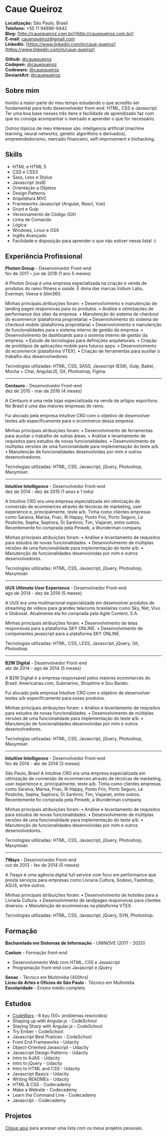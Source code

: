# Caue Queiroz

**Localização:** São Paulo, Brasil  
**Telefone:** +55 11 94696-9442  
**Blog:** [http://cauequeiroz.com.br/](http://cauequeiroz.com.br/)  
**E-mail:** [cauenqueiroz@gmail.com](mailto:cauenqueiroz@gmail.com)  
**LinkedIn:** [https://www.linkedin.com/in/caue-queiroz](https://www.linkedin.com/in/caue-queiroz)  

**Github:** [@cauequeiroz](https://github.com/cauequeiroz)  
**Codepen:** [@cauequeiroz](http://codepen.io/cauequeiroz/)  
**Codewars:** [@cauequeiroz](https://www.codewars.com/users/cauequeiroz)  
**DeviantArt:** [@cauequeiroz](http://cauequeiroz.deviantart.com/gallery/)  

## Sobre mim

Invisto a maior parte do meu tempo estudando o que acredito ser fundamental para todo desenvolvedor front-end: HTML, CSS e Javascript. Ter uma boa base nesses três itens e facilidade de aprendizado faz com que eu consiga acompanhar o mercado e aprender o que for necessário.

Outros tópicos de meu interesse são: inteligencia artificial (machine learning, neural networks, genetic algorithms e derivados), empreendedorismo, mercado financeiro, self-improvement e biohacking.

## Skills

- HTML e HTML 5
- CSS e CSS3
- Sass, Less e Stylus
- Javascript (es6)
- Orientação a Objetos
- Design Patterns
- Arquitetura MVC
- Frameworks Javascript (Angular, React, Vue)
- Grunt e Gulp
- Versionamento de Código (Git)
- Linha de Comando
- Lógica
- Windows, Linux e OSX
- Inglês Avançado
- Facilidade e disposição para aprender o que não estiver nessa lista! :)

## Experiência Profissional

**Photon Group** - Desenvolvedor Front-end  
fev de 2017 – jun de 2018  (1 ano 5 meses)

A Photon Group é uma empresa especializada na criação e venda de produtos do ramo fitness e saúde. É dona das marcas Iridium Labs, Everman, Veeva e Slim360.

Minhas principais atribuições foram:
• Desenvolvimento e manutenção de landing pages responsivas para os produtos.
• Análise e otimizações de performance dos sites da empresa.
• Manutenção do sistema de checkout do ecommerce (plataforma proprietária)
• Desenvolvimento do sistema de checkout mobile (plataforma proprietária)
• Desenvolvimento e manutenção de funcionalidades para o sistema interno de gestão da empresa.
• Desenvolvimento de dashboards para o sistema interno de gestão da empresa.
• Estudo de tecnologias para definições arquiteturais.
• Criação de protótipos de aplicações mobile para futuros apps.
• Desenvolvimento do ecommerce (plataforma VTEX).
• Criação de ferramentas para auxiliar o trabalho dos desenvolvedores.

Tecnologias utilizadas: HTML, CSS, SASS, Javascript (ES6), Gulp, Babel, Mocha + Chai, AngularJS, Git, Photoshop, Figma.

---

**Centauro** - Desenvolvedor Front-end  
dez de 2015 - mar de 2016 (4 meses)

A Centauro é uma rede lojas especializada na venda de artigos esportivos. No Brasil é uma das maiores empresas do ramo.

Fui alocado pela empresa Intuitive CRO com o objetivo de desenvolver testes a/b especificamente para o ecommerce dessa empresa.

Minhas principais atribuições foram:
• Desenvolvimento de ferramentas para auxiliar o trabalho de outras áreas.
• Análise e levantamento de requisitos para estudos de novas funcionalidades.
• Desenvolvimento de múltiplas versões de uma funcionalidade para implementação do teste a/b.
• Manutenção de funcionalidades desenvolvidas por mim e outros desenvolvedores.

Tecnologias utilizadas: HTML, CSS, Javascript, jQuery, Photoshop, Maxymiser.

---

**Intuitive Intelligence** - Desenvolvedor Front-end  
dez de 2014 - dez de 2015 (1 anos e 1 mês)

A Intuitive CRO era uma empresa especializada em otimização de conversão de ecommerces através de técnicas de marketing, user experience e, principalmente, teste a/b. Tinha como clientes empresas como Saraiva, Marisa, Fnac, Ri Happy, Ponto Frio, Porto Seguro, Le Postiche, Sepha, Sephora, Di Santinni, Tim, Viajanet, entre outros. Recentemente foi comprada pela Pmweb, a Wunderman company.

Minhas principais atribuições foram:
• Análise e levantamento de requisitos para estudos de novas funcionalidades.
• Desenvolvimento de múltiplas versões de uma funcionalidade para implementação do teste a/b.
• Manutenção de funcionalidades desenvolvidas por mim e outros desenvolvedores.

Tecnologias utilizadas: HTML, CSS, Javascript, jQuery, Photoshop, Maxymiser.

---

**UUX Ultimate User Experience** - Desenvolvedor Front-end  
ago de 2014 - dez de 2014 (5 meses)

A UUX era uma multinacional especializada em desenvolver produtos de streaming de videos para grandes telecoms brasileiras como Sky, Net, Vivo e Globosat. Atualmente ela foi comprada pela Agile Content, S.A.

Minhas principais atribuições foram:
• Desenvolvimento de telas responsivas para a plataforma SKY ONLINE.
• Desenvolvimento de componentes javascript para a plataforma SKY ONLINE.

Tecnologias utilizadas: HTML, CSS, LESS, Javascript, jQuery, Git, Photoshop.

---

**B2W Digital** - Desenvolvedor Front-end  
abr de 2014 - ago de 2014 (5 meses)

A B2W Digital é a empresa responsável pelos maiores ecommerces do Brasil: Americanas.com, Submarino, Shoptime e Sou Barato.

Fui alocado pela empresa Intuitive CRO com o objetivo de desenvolver testes a/b especificamente para esses produtos.

Minhas principais atribuições foram:
• Análise e levantamento de requisitos para estudos de novas funcionalidades.
• Desenvolvimento de múltiplas versões de uma funcionalidade para implementação do teste a/b.
• Manutenção de funcionalidades desenvolvidas por mim e outros desenvolvedores.

Tecnologias utilizadas: HTML, CSS, Javascript, jQuery, Photoshop, Maxymiser.

---

**Intuitive Intelligence** - Desenvolvedor Front-end  
fev de 2014 - abr de 2014 (3 meses)

São Paulo, Brasil
A Intuitive CRO era uma empresa especializada em otimização de conversão de ecommerces através de técnicas de marketing, user experience e, principalmente, teste a/b. Tinha como clientes empresas como Saraiva, Marisa, Fnac, Ri Happy, Ponto Frio, Porto Seguro, Le Postiche, Sepha, Sephora, Di Santinni, Tim, Viajanet, entre outros. Recentemente foi comprada pela Pmweb, a Wunderman company.

Minhas principais atribuições foram:
• Análise e levantamento de requisitos para estudos de novas funcionalidades.
• Desenvolvimento de múltiplas versões de uma funcionalidade para implementação do teste a/b.
• Manutenção de funcionalidades desenvolvidas por mim e outros desenvolvedores.

Tecnologias utilizadas: HTML, CSS, Javascript, jQuery, Photoshop, Maxymiser.

---

**7Ways** - Desenvolvedor Front-end  
out de 2013 - fev de 2014 (5 meses)

A 7ways é uma agência digital full service com foco em performance que presta serviços para empresas como Livraria Cultura, Sodexo, Fastshop, ASUS, entre outros.

Minhas principais atribuições foram:
• Desenvolvimento de hotsites para a Livraria Cultura.
• Desenvolvimento de landpages responsivas para clientes diversos.
• Manutenção de ecommerces na plataforma VTEX.

Tecnologias utilizadas: HTML, CSS, Javascript, jQuery, SVN, Photoshop.

## Formação

**Bacharelado em Sistemas de Informação** - UNINOVE (2017 - 2020)

**Caelum** - Formação front-end
- Desenvolvimento Web com HTML, CSS e Javascript
- Programação front-end com Javascript e jQuery

**Senac** - Técnico em Multimídia (400hrs)  
**Liceu de Artes e Oficios de São Paulo** - Técnico em Multimídia  
**Escolaridade** - Ensino médio completo

## Estudos

- [CodeWars](https://www.codewars.com/users/cauequeiroz) - 6 kyu (50+ problemas resolvidos)
- Shaping up with Angular.js - CodeSchool
- Staying Sharp with Angular.js - CodeSchool
- Try Ember - CodeSchool
- Javascript Best Pratices - CodeSchool
- Front End Frameworks - Udacity
- Object-Oriented Javascript - Udacity
- Javascript Design Patterns - Udacity
- Intro to AJAX - Udacity
- Intro to jQuery - Udacity
- Intro to HTML and CSS - Udacity
- Javascript Basics - Udacity
- Writing READMEs - Udacity
- HTML & CSS - Codecademy
- Make a Website - Codecademy
- Learn the Command Line - Codecademy
- Javascript - Codecademy

## Projetos

[Clique aqui](http://cauequeiroz.com.br/about/#proj) para acessar uma lista com os meus projetos pessoais.
